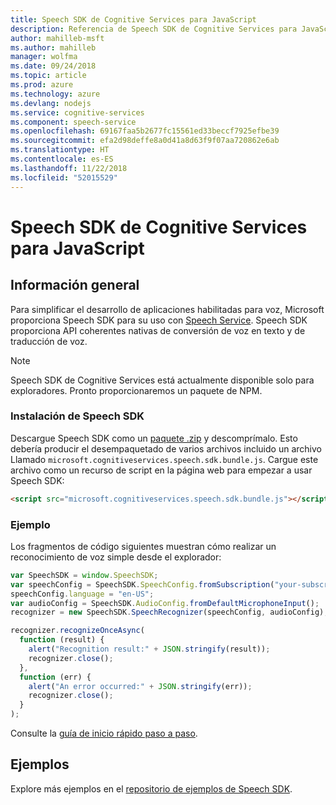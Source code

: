 ```yaml
---
title: Speech SDK de Cognitive Services para JavaScript
description: Referencia de Speech SDK de Cognitive Services para JavaScript
author: mahilleb-msft
ms.author: mahilleb
manager: wolfma
ms.date: 09/24/2018
ms.topic: article
ms.prod: azure
ms.technology: azure
ms.devlang: nodejs
ms.service: cognitive-services
ms.component: speech-service
ms.openlocfilehash: 69167faa5b2677fc15561ed33beccf7925efbe39
ms.sourcegitcommit: efa2d98deffe8a0d41a8d63f9f07aa720862e6ab
ms.translationtype: HT
ms.contentlocale: es-ES
ms.lasthandoff: 11/22/2018
ms.locfileid: "52015529"
---
```

# <a name="cognitive-services-speech-sdk-for-javascript"></a>Speech SDK de Cognitive Services para JavaScript

## <a name="overview"></a>Información general

Para simplificar el desarrollo de aplicaciones habilitadas para voz, Microsoft proporciona Speech SDK para su uso con [Speech Service](https://aka.ms/csspeech).
Speech SDK proporciona API coherentes nativas de conversión de voz en texto y de traducción de voz.

> [!NOTE]
> Speech SDK de Cognitive Services está actualmente disponible solo para exploradores.
> Pronto proporcionaremos un paquete de NPM.

### <a name="install-the-speech-sdk"></a>Instalación de Speech SDK

Descargue Speech SDK como un [paquete .zip](https://aka.ms/csspeech/jsbrowserpackage) y descomprímalo.
Esto debería producir el desempaquetado de varios archivos incluido un archivo Llamado `microsoft.cognitiveservices.speech.sdk.bundle.js`.
Cargue este archivo como un recurso de script en la página web para empezar a usar Speech SDK:

```html
<script src="microsoft.cognitiveservices.speech.sdk.bundle.js"></script>
```

### <a name="example"></a>Ejemplo 

Los fragmentos de código siguientes muestran cómo realizar un reconocimiento de voz simple desde el explorador:

```javascript 
var SpeechSDK = window.SpeechSDK;
var speechConfig = SpeechSDK.SpeechConfig.fromSubscription("your-subscription-key", "your-service-region");
speechConfig.language = "en-US";
var audioConfig = SpeechSDK.AudioConfig.fromDefaultMicrophoneInput();
recognizer = new SpeechSDK.SpeechRecognizer(speechConfig, audioConfig);

recognizer.recognizeOnceAsync(
  function (result) {
    alert("Recognition result:" + JSON.stringify(result));
    recognizer.close();
  },
  function (err) {
    alert("An error occurred:" + JSON.stringify(err));
    recognizer.close();
  }
);
``` 

Consulte la [guía de inicio rápido paso a paso](/azure/cognitive-services/speech-service/quickstart-js-browser).

## <a name="samples"></a>Ejemplos

Explore más ejemplos en el [repositorio de ejemplos de Speech SDK](https://aka.ms/csspeech/samples).
